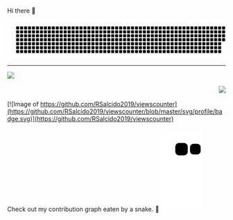 Hi there 👋  

<p align=center>
    <img src=https://github.com/RSalcido2019/RSalcido2019/blob/main/gitartwork.svg />
</p>

<!--
**RSalcido2019/RSalcido2019** is a ✨ _special_ ✨ repository because its `README.md` (this file) appears on your GitHub profile.

Here are some ideas to get you started:

- 🔭 I’m currently working on ...
- 🌱 I’m currently learning ...
- 👯 I’m looking to collaborate on ...
- 🤔 I’m looking for help with ...
- 💬 Ask me about ...
- 📫 How to reach me: ...
- 😄 Pronouns: ...
- ⚡ Fun fact: ...
-->


---


 
<div>
<p style="max-width=45%">
  <img   src=http://github-readme-streak-stats.herokuapp.com?user=rsalcido2019&theme=highcontrast&hide_border=true(https://git.io/streak-stats)> <img />
 </p>
 <p style="max-width=45%" align=right >
    <img src=https://github-readme-stats.vercel.app/api?username=rsalcido2019&show_icons=true&theme=github_dark&count_private=true <img />
</p>
</div>


[![Image of https://github.com/RSalcido2019/viewscounter](https://github.com/RSalcido2019/viewscounter/blob/master/svg/profile/badge.svg)](https://github.com/RSalcido2019/viewscounter)

Check out my contribution graph eaten by a snake. 🐍
![snake gif](https://github.com/rsalcido2019/rsalcido2019/blob/output/github-contribution-grid-snake.svg#gh-dark-mode)

